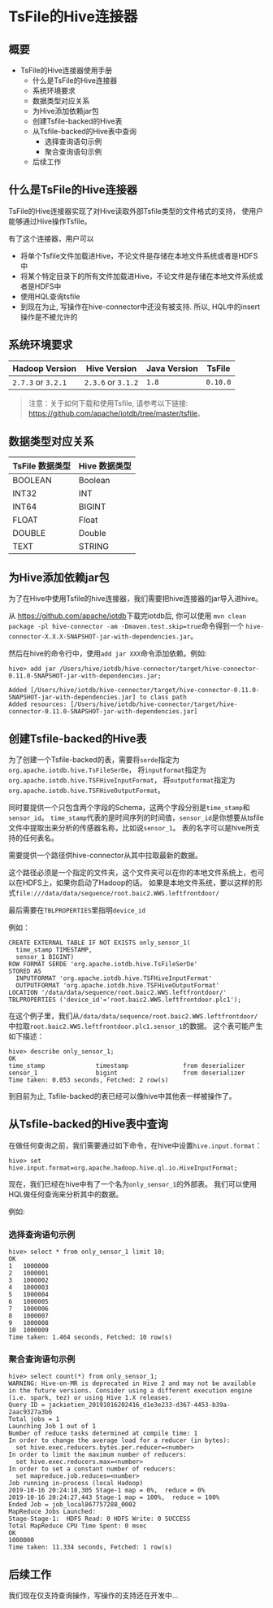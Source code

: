 <!--

    Licensed to the Apache Software Foundation (ASF) under one
    or more contributor license agreements.  See the NOTICE file
    distributed with this work for additional information
    regarding copyright ownership.  The ASF licenses this file
    to you under the Apache License, Version 2.0 (the
    "License"); you may not use this file except in compliance
    with the License.  You may obtain a copy of the License at
    
        http://www.apache.org/licenses/LICENSE-2.0
    
    Unless required by applicable law or agreed to in writing,
    software distributed under the License is distributed on an
    "AS IS" BASIS, WITHOUT WARRANTIES OR CONDITIONS OF ANY
    KIND, either express or implied.  See the License for the
    specific language governing permissions and limitations
    under the License.

-->

# TsFile的Hive连接器

## 概要

- TsFile的Hive连接器使用手册
  - 什么是TsFile的Hive连接器
  - 系统环境要求
  - 数据类型对应关系
  - 为Hive添加依赖jar包
  - 创建Tsfile-backed的Hive表
  - 从Tsfile-backed的Hive表中查询
    - 选择查询语句示例
    - 聚合查询语句示例
  - 后续工作

## 什么是TsFile的Hive连接器

TsFile的Hive连接器实现了对Hive读取外部Tsfile类型的文件格式的支持，
使用户能够通过Hive操作Tsfile。

有了这个连接器，用户可以
* 将单个Tsfile文件加载进Hive，不论文件是存储在本地文件系统或者是HDFS中
* 将某个特定目录下的所有文件加载进Hive，不论文件是存储在本地文件系统或者是HDFS中
* 使用HQL查询tsfile
* 到现在为止, 写操作在hive-connector中还没有被支持. 所以, HQL中的insert操作是不被允许的

## 系统环境要求

|Hadoop Version |Hive Version | Java Version | TsFile |
|-------------  |------------ | ------------ |------------ |
| `2.7.3` or `3.2.1`       |    `2.3.6` or `3.1.2`  | `1.8`        | `0.10.0`|

> 注意：关于如何下载和使用Tsfile, 请参考以下链接: <https://github.com/apache/iotdb/tree/master/tsfile>。

## 数据类型对应关系

| TsFile 数据类型   | Hive 数据类型 |
| ---------------- | --------------- |
| BOOLEAN          | Boolean         |
| INT32            | INT             |
| INT64       	   | BIGINT          |
| FLOAT       	   | Float           |
| DOUBLE      	   | Double          |
| TEXT      	   | STRING          |


## 为Hive添加依赖jar包

为了在Hive中使用Tsfile的hive连接器，我们需要把hive连接器的jar导入进hive。

从 <https://github.com/apache/iotdb>下载完iotdb后, 你可以使用 `mvn clean package -pl hive-connector -am -Dmaven.test.skip=true`命令得到一个 `hive-connector-X.X.X-SNAPSHOT-jar-with-dependencies.jar`。

然后在hive的命令行中，使用`add jar XXX`命令添加依赖。例如:

```console
hive> add jar /Users/hive/iotdb/hive-connector/target/hive-connector-0.11.0-SNAPSHOT-jar-with-dependencies.jar;

Added [/Users/hive/iotdb/hive-connector/target/hive-connector-0.11.0-SNAPSHOT-jar-with-dependencies.jar] to class path
Added resources: [/Users/hive/iotdb/hive-connector/target/hive-connector-0.11.0-SNAPSHOT-jar-with-dependencies.jar]
```


## 创建Tsfile-backed的Hive表

为了创建一个Tsfile-backed的表，需要将`serde`指定为`org.apache.iotdb.hive.TsFileSerDe`，
将`inputformat`指定为`org.apache.iotdb.hive.TSFHiveInputFormat`，
将`outputformat`指定为`org.apache.iotdb.hive.TSFHiveOutputFormat`。

同时要提供一个只包含两个字段的Schema，这两个字段分别是`time_stamp`和`sensor_id`。
`time_stamp`代表的是时间序列的时间值，`sensor_id`是你想要从tsfile文件中提取出来分析的传感器名称，比如说`sensor_1`。
表的名字可以是hive所支持的任何表名。

需要提供一个路径供hive-connector从其中拉取最新的数据。

这个路径必须是一个指定的文件夹，这个文件夹可以在你的本地文件系统上，也可以在HDFS上，如果你启动了Hadoop的话。
如果是本地文件系统，要以这样的形式`file:///data/data/sequence/root.baic2.WWS.leftfrontdoor/`

最后需要在`TBLPROPERTIES`里指明`device_id`

例如：

```
CREATE EXTERNAL TABLE IF NOT EXISTS only_sensor_1(
  time_stamp TIMESTAMP,
  sensor_1 BIGINT)
ROW FORMAT SERDE 'org.apache.iotdb.hive.TsFileSerDe'
STORED AS
  INPUTFORMAT 'org.apache.iotdb.hive.TSFHiveInputFormat'
  OUTPUTFORMAT 'org.apache.iotdb.hive.TSFHiveOutputFormat'
LOCATION '/data/data/sequence/root.baic2.WWS.leftfrontdoor/'
TBLPROPERTIES ('device_id'='root.baic2.WWS.leftfrontdoor.plc1');
```

在这个例子里，我们从`/data/data/sequence/root.baic2.WWS.leftfrontdoor/`中拉取`root.baic2.WWS.leftfrontdoor.plc1.sensor_1`的数据。
这个表可能产生如下描述：

```
hive> describe only_sensor_1;
OK
time_stamp          	timestamp              	from deserializer
sensor_1            	bigint              	from deserializer
Time taken: 0.053 seconds, Fetched: 2 row(s)
```

到目前为止, Tsfile-backed的表已经可以像hive中其他表一样被操作了。


## 从Tsfile-backed的Hive表中查询

在做任何查询之前，我们需要通过如下命令，在hive中设置`hive.input.format`：

```
hive> set hive.input.format=org.apache.hadoop.hive.ql.io.HiveInputFormat;
```

现在，我们已经在hive中有了一个名为`only_sensor_1`的外部表。
我们可以使用HQL做任何查询来分析其中的数据。

例如:

### 选择查询语句示例

```
hive> select * from only_sensor_1 limit 10;
OK
1	1000000
2	1000001
3	1000002
4	1000003
5	1000004
6	1000005
7	1000006
8	1000007
9	1000008
10	1000009
Time taken: 1.464 seconds, Fetched: 10 row(s)
```

### 聚合查询语句示例

```
hive> select count(*) from only_sensor_1;
WARNING: Hive-on-MR is deprecated in Hive 2 and may not be available in the future versions. Consider using a different execution engine (i.e. spark, tez) or using Hive 1.X releases.
Query ID = jackietien_20191016202416_d1e3e233-d367-4453-b39a-2aac9327a3b6
Total jobs = 1
Launching Job 1 out of 1
Number of reduce tasks determined at compile time: 1
In order to change the average load for a reducer (in bytes):
  set hive.exec.reducers.bytes.per.reducer=<number>
In order to limit the maximum number of reducers:
  set hive.exec.reducers.max=<number>
In order to set a constant number of reducers:
  set mapreduce.job.reduces=<number>
Job running in-process (local Hadoop)
2019-10-16 20:24:18,305 Stage-1 map = 0%,  reduce = 0%
2019-10-16 20:24:27,443 Stage-1 map = 100%,  reduce = 100%
Ended Job = job_local867757288_0002
MapReduce Jobs Launched:
Stage-Stage-1:  HDFS Read: 0 HDFS Write: 0 SUCCESS
Total MapReduce CPU Time Spent: 0 msec
OK
1000000
Time taken: 11.334 seconds, Fetched: 1 row(s)
```

## 后续工作

我们现在仅支持查询操作，写操作的支持还在开发中...